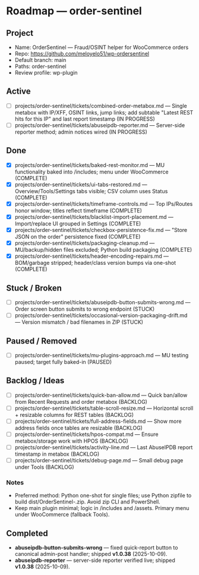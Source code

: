 # Roadmap — order-sentinel

## Project
- Name: OrderSentinel — Fraud/OSINT helper for WooCommerce orders
- Repo: https://github.com/meloyelo51/wp-ordersentinel
- Default branch: main
- Paths: order-sentinel
- Review profile: wp-plugin

## Active
- [ ] projects/order-sentinel/tickets/combined-order-metabox.md — Single metabox with IP/XFF, OSINT links, jump links; add subtable "Latest REST hits for this IP" and last report timestamp (IN PROGRESS)
- [ ] projects/order-sentinel/tickets/abuseipdb-reporter.md — Server-side reporter method; admin notices wired (IN PROGRESS)

## Done
- [x] projects/order-sentinel/tickets/baked-rest-monitor.md — MU functionality baked into /includes; menu under WooCommerce (COMPLETE)
- [x] projects/order-sentinel/tickets/ui-tabs-restored.md — Overview/Tools/Settings tabs visible; CSV column uses Status (COMPLETE)
- [x] projects/order-sentinel/tickets/timeframe-controls.md — Top IPs/Routes honor window; titles reflect timeframe (COMPLETE)
- [x] projects/order-sentinel/tickets/blacklist-import-placement.md — Import/replace UI grouped in Settings (COMPLETE)
- [x] projects/order-sentinel/tickets/checkbox-persistence-fix.md — "Store JSON on the order" persistence fixed (COMPLETE)
- [x] projects/order-sentinel/tickets/packaging-cleanup.md — MU/backup/hidden files excluded; Python build packaging (COMPLETE)
- [x] projects/order-sentinel/tickets/header-encoding-repairs.md — BOM/garbage stripped; header/class version bumps via one-shot (COMPLETE)

## Stuck / Broken
- [ ] projects/order-sentinel/tickets/abuseipdb-button-submits-wrong.md — Order screen button submits to wrong endpoint (STUCK)
- [ ] projects/order-sentinel/tickets/occasional-version-packaging-drift.md — Version mismatch / bad filenames in ZIP (STUCK)

## Paused / Removed
- [ ] projects/order-sentinel/tickets/mu-plugins-approach.md — MU testing paused; target fully baked-in (PAUSED)

## Backlog / Ideas
- [ ] projects/order-sentinel/tickets/quick-ban-allow.md — Quick ban/allow from Recent Requests and order metabox (BACKLOG)
- [ ] projects/order-sentinel/tickets/table-scroll-resize.md — Horizontal scroll + resizable columns for REST tables (BACKLOG)
- [ ] projects/order-sentinel/tickets/full-address-fields.md — Show more address fields once tables are resizable (BACKLOG)
- [ ] projects/order-sentinel/tickets/hpos-compat.md — Ensure metabox/storage work with HPOS (BACKLOG)
- [ ] projects/order-sentinel/tickets/activity-line.md — Last AbuseIPDB report timestamp in metabox (BACKLOG)
- [ ] projects/order-sentinel/tickets/debug-page.md — Small debug page under Tools (BACKLOG)

### Notes
- Preferred method: Python one-shot for single files; use Python zipfile to build dist/OrderSentinel-<ver>.zip. Avoid zip CLI and PowerShell.
- Keep main plugin minimal; logic in /includes and /assets. Primary menu under WooCommerce (fallback Tools).


## Completed
- **abuseipdb-button-submits-wrong** — fixed quick-report button to canonical admin-post handler; shipped **v1.0.38** (2025-10-09).
- **abuseipdb-reporter** — server-side reporter verified live; shipped **v1.0.38** (2025-10-09).

